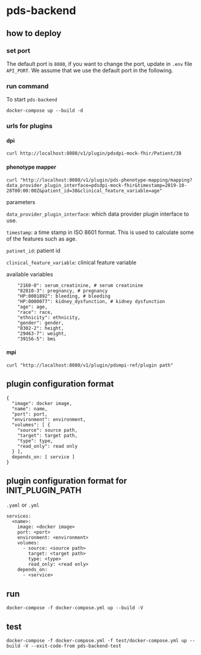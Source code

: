 # pds-backend

## how to deploy

### set port

The default port is `8080`, if you want to change the port, update in `.env` file `API_PORT`. We assume that we use the default port in the following.

### run command

To start `pds-backend`
```
docker-compose up --build -d
```

### urls for plugins

#### dpi
```
curl http://localhost:8080/v1/plugin/pdsdpi-mock-fhir/Patient/38
```

#### phenotype mapper

```
curl "http://localhost:8080/v1/plugin/pds-phenotype-mapping/mapping?data_provider_plugin_interface=pdsdpi-mock-fhir&timestamp=2019-10-28T00:00:00Z&patient_id=38&clinical_feature_variable=age"
```

parameters

`data_provider_plugin_interface`: which data provider plugin interface to use.

`timestamp`: a time stamp in ISO 8601 format. This is used to calculate some of the features such as age.

`patinet_id`: patient id

`clinical_feature_variable`: clinical feature variable

available variables
```
    "2160-0": serum_creatinine, # serum creatinine
    "82810-3": pregnancy, # pregnancy
    "HP:0001892": bleeding, # bleeding
    "HP:0000077": kidney_dysfunction, # kidney dysfunction
    "age": age,
    "race": race,
    "ethnicity": ethnicity,
    "gender": gender,
    "8302-2": height,
    "29463-7": weight,
    "39156-5": bmi
```

#### mpi
```
curl "http://localhost:8080/v1/plugin/pdsmpi-ref/plugin path"
```



## plugin configuration format
```
{
  "image": docker image,
  "name": name,
  "port": port,
  "environment": environment,
  "volumes": [ {
    "source": source path,
    "target": target path,
    "type": type,
    "read_only": read only
  } ],
  depends_on: [ service ]
}
```

## plugin configuration format for INIT_PLUGIN_PATH
`.yaml` or `.yml`

```
services:
  <name>:
    image: <docker image>
    port: <port>
    environment: <environment>
    volumes:
      - source: <source path>
        target: <target path>
        type: <type>
        read_only: <read only>
    depends_on:
      - <service>
```



## run
```
docker-compose -f docker-compose.yml up --build -V
```

## test
```
docker-compose -f docker-compose.yml -f test/docker-compose.yml up --build -V --exit-code-from pds-backend-test
```
